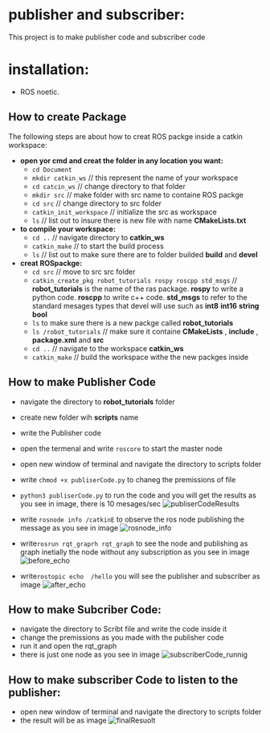  # publisher and subscriber:
  This project is to make publisher code and subscriber code 
  
  # installation: 
  * ROS noetic.
  
 
 
 ## How to create Package
 The following steps are about how to creat ROS packge inside a catkin workspace:
 * **open yor cmd and creat the folder in any location you want:**
  	 * ` cd Document `
  	 * ` mkdir catkin_ws ` // this represent the name of your workspace
  	 * ` cd catcin_ws ` // change directory to that folder
  	 * ` mkdir src ` // make folder with src name to containe ROS packge
  	 * ` cd src ` // change directory to src folder 
  	 * ` catkin_init_workspace ` // initialize the src as workspace 
  	 * ` ls ` // list out to insure there is new file with name **CMakeLists.txt**
 * **to compile your workspace:**
 	* ` cd .. `  //  navigate directory to **catkin_ws**
 	* ` catkin_make ` // to start the build process 
 	* ` ls ` // list out to make sure there are to folder builded **build** and **devel**
 * **creat ROSpackge:**
 	* ` cd src ` // move to src src folder 
 	* ` catkin_create_pkg robot_tutorials rospy roscpp std_msgs ` // **robot_tutorials** is the name of the ras package.  **rospy** to write a python code. **roscpp** to write c++ code. **std_msgs** to refer to the standard mesages types that devel will use such as **int8** **int16** **string** **bool**
 	*  ` ls ` to make sure there is a new packge called **robot_tutorials**
 	* ` ls /robot_tutorials ` // make sure it containe **CMakeLists** , **include** , **package.xml** and **src**
 	*  ` cd .. ` // navigate to the workspace **catkin_ws**
 	* ` catkin_make ` // build the workspace withe the new packges inside 
 ## How to make Publisher Code
 * navigate the directory to **robot_tutorials** folder 
 * create new folder wih **scripts** name
 * write the Publisher code
 * open the termenal and write `roscore` to start the master node
 * open new window of terminal and navigate the directory to scripts folder 
 * write `chmod +x publiserCode.py`  to chaneg the premissions of file 
 * `python3 publiserCode.py` to run the code and you will get the results as you see in  image, there is 10 mesages/sec
 ![publiserCodeResults](https://user-images.githubusercontent.com/50454895/87230664-304e6980-c3ba-11ea-9ab4-7f0a1a8bc08f.png)
 * write `rosnode info /catkinE` to observe the ros node publishing the message as you see in image
 ![rosnode_info](https://user-images.githubusercontent.com/50454895/87230807-caaead00-c3ba-11ea-9277-f3c8230a1d75.png)
 
 * write`rosrun rqt_graprh rqt_graph` to see the node and publishing as graph inetially the node without any subscription  as you see in image
 ![before_echo](https://user-images.githubusercontent.com/50454895/87231514-86bea680-c3c0-11ea-9b21-74cd1f76fb93.png)
 *  write`rostopic echo  /hello` you will see the publisher and subscriber as image 
 ![after_echo](https://user-images.githubusercontent.com/50454895/87230864-34c75200-c3bb-11ea-86ac-474fa17e5d1d.png)
 
  ## How to make Subcriber Code:
  * navigate the directory to Scribt file and write the code inside it
  * change the premissions as you made with the publisher code
  * run it and open the rqt_graph
  * there is just one node as you see in  image 
  ![subscriberCode_runnig](https://user-images.githubusercontent.com/50454895/87230873-4577c800-c3bb-11ea-87ea-9e9166e7fd60.png)

  
  ## How to make subscriber Code to listen to the publisher:
  
   * open new window of terminal and navigate the directory to scripts folder
   * the result will be as  image 
   ![finalResuolt](https://user-images.githubusercontent.com/50454895/87230882-5c1e1f00-c3bb-11ea-9d5a-b0b0f30d21ce.png)
   
  

  
  
 	
  	 
  
